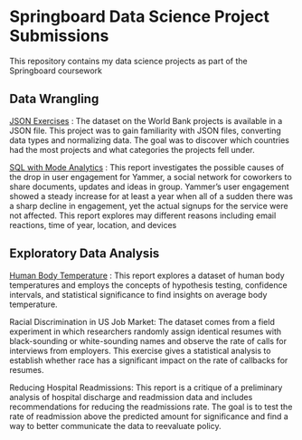 # Springboard Data Science Project Submissions

This repository contains my data science projects as part of the Springboard coursework

## Data Wrangling

[JSON Exercises](https://github.com/SilasNeptune/springboard-submissions/blob/master/json-project.ipynb) : The dataset on the World Bank projects is available in a JSON file. This project was to gain familiarity with JSON files, converting data types and normalizing data. The goal was to discover which countries had the most projects and what categories the projects fell under.

[SQL with Mode Analytics](https://modeanalytics.com/silasnlee/reports/845747e0a884/runs/6bbe454807ce) : This report investigates the possible causes of the drop in user engagement for Yammer, a social network for coworkers to share documents, updates and ideas in group. Yammer’s user engagement showed a steady increase for at least a year when all of a sudden there was a sharp decline in engagement, yet the actual signups for the service were not affected. This report explores may different reasons including email reactions, time of year, location, and devices


## Exploratory Data Analysis

[Human Body Temperature](https://github.com/SilasNeptune/springboard-submissions/blob/master/Body_temp_inferential_statistics/inferential_statistics_body_temp.ipynb) : This report explores a dataset of human body temperatures and employs the concepts of hypothesis testing, confidence intervals, and statistical significance to find insights on average body temperature.


Racial Discrimination in US Job Market: The dataset comes from a field experiment in which researchers randomly assign identical resumes with black-sounding or white-sounding names and observe the rate of calls for interviews from employers. This exercise gives a statistical analysis to establish whether race has a significant impact on the rate of callbacks for resumes.

Reducing Hospital Readmissions: This report is a critique of a preliminary analysis of hospital discharge and readmission data and includes recommendations for reducing the readmissions rate. The goal is to test the rate of readmission above the predicted amount for significance and find a way to better communicate the data to reevaluate policy.
